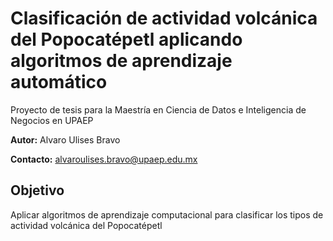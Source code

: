 # Clasificación de actividad volcánica del Popocatépetl aplicando algoritmos de aprendizaje automático
Proyecto de tesis para la Maestría en Ciencia de Datos e Inteligencia de Negocios en UPAEP

**Autor:** Alvaro Ulises Bravo

**Contacto:** alvaroulises.bravo@upaep.edu.mx

## Objetivo
Aplicar  algoritmos  de  aprendizaje  computacional  para  clasificar  los  tipos  de actividad volcánica del Popocatépetl
